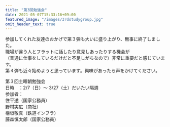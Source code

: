 ```yaml
---
title: "第3回勉強会"
date: 2021-05-07T15:33:16+09:00
featured_image: "/images/3rdstudygroup.jpg"
omit_header_text: true
---
```


参加してくれた友達のおかげで第３弾も大いに盛り上がり、無事に終了しました。  
職場が違う人とフラットに話したり意見しあったりする機会が  
（普通に仕事をしているだけだと不足しがちなので）非常に重要だと感じています。  
第４弾も近々始めようと思っています。興味があったら声をかけてください。  
  
第３回土曜朝勉強会  
日時　：2/7（日）〜 3/27（土）だいたい隔週  
参加者：  
住平透（国家公務員）  
野村実広（商社）  
檜垣敬真（鉄道インフラ）  
藤森慎太郎（国家公務員）  